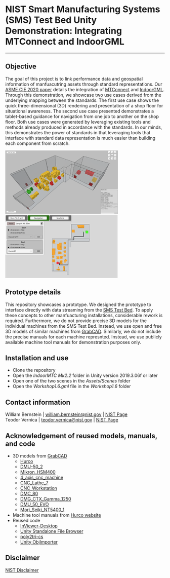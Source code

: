 # NIST Smart Manufacturing Systems (SMS) Test Bed Unity Demonstration: Integrating MTConnect and IndoorGML
---
## Objective
The goal of this project is to link performance data and geospatial information of manfuacutring assets through standard representations.  Our [ASME CIE 2020 paper](https://www.nist.gov/publications/linking-performance-data-and-geospatial-information-manufacturing-assets-through) details the integration of [MTConnect](https://www.mtconnect.org/) and [IndoorGML](https://www.ogc.org/standards/indoorgml).  Through this demonstration, we showcase two use cases derived from the underlying mapping between the standards.  The first use case shows the quick three-dimensional (3D) rendering and presentation of a shop floor for situational awareness.  The second use case presented demonstrates a tablet-based guidance for navigation from one job to another on the shop floor.  Both use cases were generated by leveraging existing tools and methods already produced in accordance with the standards.  In our minds, this demonstrates the power of standards in that leveraging tools that interface with standard data representation is much easier than building each component from scratch.  

<img src="/figures/usecase1.png" alt="Use Case 1" height="200"/> <img src="/figures/usecase2-1.png" alt="Use Case 2" height="200"/>

## Prototype details
This repository showcases a prototype.  We designed the prototype to interface directly with data streaming from the [SMS Test Bed](https://www.nist.gov/laboratories/tools-instruments/smart-manufacturing-systems-sms-test-bed).  To apply these concepts to other manfuacturing installations, considerable rework is required.  Furthermore, we do not provide precise 3D models for the individual machines from the SMS Test Bed.  Instead, we use open and free 3D models of similar machines from [GrabCAD](https://grabcad.com/).  Similarly, we do not include the precise manuals for each machine represnted.  Instead, we use publicly available machine tool manuals for demonstration purposes only.   

## Installation and use
- Clone the repository
- Open the *IndoorMTC Mk2.2* folder in Unity version 2019.3.06f or later
- Open one of the two scenes in the *Assets/Scenes* folder
- Open the *Workshop1.6.gml* file in the *Workshop1.6* folder

## Contact information
William Bernstein | william.bernstein@nist.gov | [NIST Page](https://www.nist.gov/people/william-z-bernstein) <br /> 
Teodor Vernica | teodor.vernica@nist.gov | [NIST Page](https://www.nist.gov/people/teodor-vernica)

## Acknowledgement of reused models, manuals, and code
- 3D models from [GrabCAD](https://grabcad.com/)
  - [Hurco](https://grabcad.com/library/hurco-vm1-vertical-milling-machine-model-1)
  - [DMU-50_2](https://grabcad.com/library/dmu-50-2)
  - [Mikron_HSM400](https://grabcad.com/library/mikron-hsm400-u-1)
  - [4_axis_cnc_machine](https://grabcad.com/library/4-axis-cnc-machine-1)
  - [CNC_Lathe_7](https://grabcad.com/library/cnc-lathe-7)
  - [CNC_Workstation](https://grabcad.com/library/cnc-5axis-machine-and-workstation-1)
  - [DMC_80](https://grabcad.com/library/dmc-80-u-1)
  - [DMG_CTX_Gamma_1250](https://grabcad.com/library/dmg-ctx-gamma-1250-tc-1)
  - [DMU_50_EVO](https://grabcad.com/library/dmu-50-evo-linear-1)
  - [Mori_Seiki_NT5400_1](https://grabcad.com/library/mori-seiki-nt-5400-1)
- Machine tool manuals from [Hurco website](https://www.hurco.eu/products/3-axis-machining-centers/)
- Reused code
    - [InViewer-Desktop](https://github.com/STEMLab/InViewer-Desktop)
    - [Unity Standalone File Browser](https://github.com/gkngkc/UnityStandaloneFileBrowser)
    - [poly2tri-cs](https://github.com/MaulingMonkey/poly2tri-cs)
    - [Unity ObjImporter](http://wiki.unity3d.com/index.php?title=ObjImporter)

## Disclaimer
[NIST Disclaimer](https://www.nist.gov/disclaimer) 
